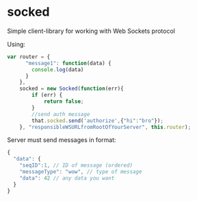 socked
======

Simple client-library for working with Web Sockets protocol

Using:

```javascript
var router = {
      "message1": function(data) {
        console.log(data)
      }
    },
    socked = new Socked(function(err){
        if (err) {
            return false;
        }
        //send auth message
        that.socked.send('authorize',{"hi":"bro"});
    }, "responsibleWSURLfromRootOfYourServer", this.router);
```


Server must send messages in format:

```javascript
{
  "data": {
    "seqID":1, // ID of message (ordered)
    "messageType": "wow", // type of message
    "data": 42 // any data you want
  }
}
```
